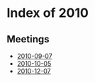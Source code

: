 # Index of 2010

## Meetings

- [2010-09-07](2010-09-07.md)
- [2010-10-05](2010-10-05.md)
- [2010-12-07](2010-12-07.md)
